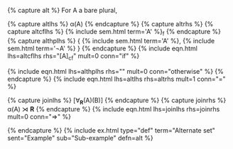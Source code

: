 <!-- Alternative set -->
{% capture alt %}
For A a bare plural, 

{% capture altlhs %}
&alpha;(A)
{% endcapture %}
{% capture altrhs %}
{% capture altcflhs %}
{% include sem.html term='A' %}<sub>f</sub>
{% endcapture %}
{% capture althplhs %}
{ {% include sem.html term='A' %}, {% include sem.html term='&not;A' %} }
{% endcapture %}
{% include eqn.html lhs=altcflhs rhs="[A]<sub>cf</sub>" mult=0 conn="if"  %}

{% include eqn.html lhs=althplhs rhs="" mult=0 conn="otherwise"  %}
{% endcapture %}
{% include eqn.html lhs=altlhs rhs=altrhs mult=1 conn="=" %}

{% capture joinlhs %}
[&forall;<sub>**R**</sub>(A)(B)]
{% endcapture %}
{% capture joinrhs %}
&alpha;(A) &#x22CA; **R**
{% endcapture %}
{% include eqn.html lhs=joinlhs rhs=joinrhs mult=0 conn="&rArr;" %}

{% endcapture %}
{% include ex.html type="def" term="Alternate set" sent="Example" sub="Sub-example" defn=alt %}

